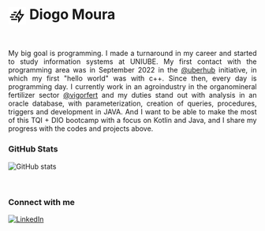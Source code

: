 

<h1>
     <img align="center" alt="Logo Diogo Moura" width="36px" src="https://github.com/dfmoura/test_several/blob/main/kotlin/lightning.png"></a>
    <span>Diogo Moura</span>
</h1>

<br>
<p align="justify">My big goal is programming.
I made a turnaround in my career and started to study information systems at UNIUBE. My first contact with the programming area was in September 2022 in the <a href="https://github.com/uberhub">@uberhub</a> initiative, in which my first "hello world" was with c++. Since then, every day is programming day. I currently work in an agroindustry in the organomineral fertilizer sector <a href="https://www.vigorfert.com/">@vigorfert</a> and my duties stand out with analysis in an oracle database, with parameterization, creation of queries, procedures, triggers and development in JAVA. And I want to be able to make the most of this TQI + DIO bootcamp with a focus on Kotlin and Java, and I share my progress with the codes and projects above.  
<br>
 </p>


<h3 align="left">GitHub Stats</h3>

![GitHub stats](https://github-readme-stats-git-masterrstaa-rickstaa.vercel.app/api?username=dfmoura&hide_title=true&show_icons=true&include_all_commits=false&count_private=true&line_height=25&hide=issues&bg_color=000&title_color=FF00F6&text_color=FFF&border_radius=3&border_color=36123c&icon_color=FF00F6&theme=jolly)
<!--[![Most Used Languages](https://github-readme-stats-git-masterrstaa-rickstaa.vercel.app/api/top-langs/?username=dfmoura&line_height=10&card_width=290&layout=compact&hide_title=false&count_private=true&langs_count=4&show_icons=true&title_color=FF00F6&hide=html,css&bg_color=000&text_color=8B8B8B&border_radius=3&border_color=561760&count_private=true)](https://github.com/dfmoura/github-readme-stats)-->
<br>


<h3 align="left">Connect with me</h3>

[![LinkedIn](https://img.shields.io/badge/-LinkedIn-000?style=for-the-badge&logo=linkedin&logoColor=FF00F6&color:FFF)](https://www.linkedin.com/in/diogo-moura-16559611/)
